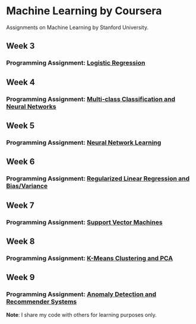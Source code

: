 # Machine Learning by Coursera
Assignments on Machine Learning by Stanford University.

## Week 3
### Programming Assignment: [Logistic Regression](https://github.com/pvardanis/machine-learning-coursera/tree/master/machine-learning-ex2/machine-learning-ex2)

## Week 4
### Programming Assignment: [Multi-class Classification and Neural Networks](https://github.com/pvardanis/machine-learning-coursera/tree/master/machine-learning-ex3/machine-learning-ex3)

## Week 5
### Programming Assignment: [Neural Network Learning](https://github.com/pvardanis/machine-learning-coursera/tree/master/machine-learning-ex4/machine-learning-ex4)

## Week 6
### Programming Assignment: [Regularized Linear Regression and Bias/Variance](https://github.com/pvardanis/machine-learning-coursera/tree/master/machine-learning-ex5/machine-learning-ex5)

## Week 7
### Programming Assignment: [Support Vector Machines](https://github.com/pvardanis/machine-learning-coursera/tree/master/machine-learning-ex6/machine-learning-ex6)

## Week 8
### Programming Assignment: [K-Means Clustering and PCA](https://github.com/pvardanis/machine-learning-coursera/tree/master/machine-learning-ex7/machine-learning-ex7)

## Week 9
### Programming Assignment: [Anomaly Detection and Recommender Systems](https://github.com/pvardanis/machine-learning-coursera/tree/master/machine-learning-ex8/machine-learning-ex8)

**Note**: I share my code with others for learning purposes only.

